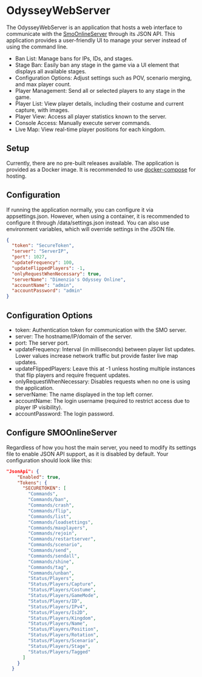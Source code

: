 # OdysseyWebServer
The OdysseyWebServer is an application that hosts a web interface to communicate with the [SmoOnlineServer](https://github.com/Sanae6/SmoOnlineServer) through its JSON API.
This application provides a user-friendly UI to manage your server instead of using the command line.

- Ban List: Manage bans for IPs, IDs, and stages.
- Stage Ban: Easily ban any stage in the game via a UI element that displays all available stages.
- Configuration Options: Adjust settings such as POV, scenario merging, and max player count.
- Player Management: Send all or selected players to any stage in the game.
- Player List: View player details, including their costume and current capture, with images.
- Player View: Access all player statistics known to the server.
- Console Access: Manually execute server commands.
- Live Map: View real-time player positions for each kingdom.

## Setup
Currently, there are no pre-built releases available. The application is provided as a Docker image. It is recommended to use [docker-compose](https://github.com/GrafDimenzio/OdysseyWebServer/blob/master/docker-compose.yml) for hosting.

## Configuration
If running the application normally, you can configure it via appsettings.json.
However, when using a container, it is recommended to configure it through /data/settings.json instead.
You can also use environment variables, which will override settings in the JSON file.

```json
{
  "token": "SecureToken",
  "server": "ServerIP",
  "port": 1027,
  "updateFrequency": 100,
  "updateFlippedPlayers": -1,
  "onlyRequestWhenNecessary": true,
  "serverName": "Dimenzio's Odyssey Online",
  "accountName": "admin",
  "accountPassword": "admin"
}
```

## Configuration Options

- token: Authentication token for communication with the SMO server.
- server: The hostname/IP/domain of the server.
- port: The server port.
- updateFrequency: Interval (in milliseconds) between player list updates. Lower values increase network traffic but provide faster live map updates.
- updateFlippedPlayers: Leave this at -1 unless hosting multiple instances that flip players and require frequent updates.
- onlyRequestWhenNecessary: Disables requests when no one is using the application.
- serverName: The name displayed in the top left corner.
- accountName: The login username (required to restrict access due to player IP visibility).
- accountPassword: The login password.

## Configure SMOOnlineServer
Regardless of how you host the main server, you need to modify its settings file to enable JSON API support, as it is disabled by default. Your configuration should look like this:
```json
"JsonApi": {
    "Enabled": true,
    "Tokens": {
      "SECURETOKEN": [
        "Commands",
        "Commands/ban",
        "Commands/crash",
        "Commands/flip",
        "Commands/list",
        "Commands/loadsettings",
        "Commands/maxplayers",
        "Commands/rejoin",
        "Commands/restartserver",
        "Commands/scenario",
        "Commands/send",
        "Commands/sendall",
        "Commands/shine",
        "Commands/tag",
        "Commands/unban",
        "Status/Players",
        "Status/Players/Capture",
        "Status/Players/Costume",
        "Status/Players/GameMode",
        "Status/Players/ID",
        "Status/Players/IPv4",
        "Status/Players/Is2D",
        "Status/Players/Kingdom",
        "Status/Players/Name",
        "Status/Players/Position",
        "Status/Players/Rotation",
        "Status/Players/Scenario",
        "Status/Players/Stage",
        "Status/Players/Tagged"
      ]
    }
  }
```